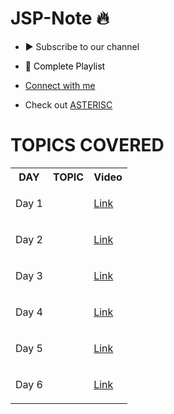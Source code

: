 # JSP-Note 🔥

- <a href="https://www.youtube.com/channel/UC874req7IgQzGOZ1MfTMlVA?sub_confirmation=1" title="Subscribe to Asterisc's YouTube Channel" style="background-color:#800080:#000000;text-decoration:none">▶ Subscribe to our channel </a>

- <a href="https://www.youtube.com/watch?v=Sfv22g9VZNI&list=PLuzT-U16Vgbva4BBUvKRLOzUHW6vfZ9Sk" title="Click here to access full Playlist on YouTube" style="background-color:#FFFFFF;color:#000000;text-decoration:none">📂 Complete Playlist</a>
 
<!-- href="https://github.com/kunal-kushwaha/DSA-Bootcamp-Java/tree/main/assignments" title="Click here to see Assignments related to this Course" style="background-color:#FFFFFF;color:#000000;text-decoration:none">✍️ Assignments (Solutions can be found on LeetCode itself)</a>-->

- [Connect with me](https://linktr.ee/chandrakant22)

- Check out [ASTERISC](https://linktr.ee/asterisc)

# TOPICS COVERED

<Table>

 <tr><th>DAY </th><th>TOPIC </th><th>Video</th></tr>

<tr>
 <td>
  
   Day 1
  
 </td>
 <td>
  
  
 </td>
 <td>
  
  <a href="https://youtu.be/eLzh5XLvexI">Link</a>
  
 </td>
</tr>
 
 
 <tr>
 <td>
  
   Day 2
  
 </td>
 <td>
  
 
 </td>
 <td>
  
  <a href="https://youtu.be/eLzh5XLvexI">Link</a>
  
 </td>
</tr>
 

 <tr>
 <td>
  
   Day 3
  
 </td>
 <td>
  

 
 </td>
 <td>
  
  <a href="https://youtu.be/eLzh5XLvexI">Link</a>
  
 </td>
</tr>
 
 
<tr>
 <td>
  
   Day 4
  
 </td>
 <td>
  
 <!--Servlet Advance (Session Tracking in Servlets)
  <ul>
         <li> Cookies</li>
         <li> Hidden Form Field</li>
         <li> URL Rewriting</li>
         <li> HttpSession</li>
   </ul>
 -->
 </td>
 <td>
  
  <a href="https://youtu.be/eLzh5XLvexI">Link</a>
  
 </td>
</tr>

<tr>
 <td>
  
   Day 5
  
 </td>
 <td>
  

 </td>
 <td>
  
  <a href="https://youtu.be/eLzh5XLvexI">Link</a>
  
 </td>
</tr>
<tr>
 <td>
  
   Day 6
  
 </td>
 <td>
  
 
 </td>
 <td>
  
  <a href="https://youtu.be/eLzh5XLvexI">Link</a>
  
 </td>
</tr>

 

        
</Table>
